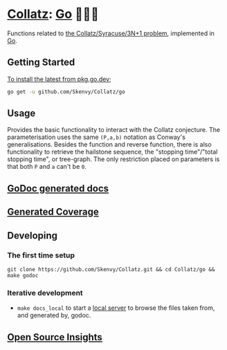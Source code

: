 # [Collatz](https://github.com/Skenvy/Collatz): [Go](https://github.com/Skenvy/Collatz/tree/main/go) 🔷🐀🔷
Functions related to [the Collatz/Syracuse/3N+1 problem](https://en.wikipedia.org/wiki/Collatz_conjecture), implemented in [Go](https://go.dev/).
## Getting Started
[To install the latest from pkg.go.dev](https://pkg.go.dev/github.com/Skenvy/Collatz/go);
```sh
go get -u github.com/Skenvy/Collatz/go
```
## Usage
Provides the basic functionality to interact with the Collatz conjecture.
The parameterisation uses the same `(P,a,b)` notation as Conway's generalisations.
Besides the function and reverse function, there is also functionality to retrieve the hailstone sequence, the "stopping time"/"total stopping time", or tree-graph. 
The only restriction placed on parameters is that both `P` and `a` can't be `0`.
## [GoDoc generated docs](https://skenvy.github.io/Collatz/go)
## [Generated Coverage](https://skenvy.github.io/Collatz/go/coverage.html)
## Developing
### The first time setup
```
git clone https://github.com/Skenvy/Collatz.git && cd Collatz/go && make godoc
```
### Iterative development
* `make docs_local` to start a [local server](http://localhost:8080) to browse the files taken from, and generated by, godoc.
## [Open Source Insights](https://deps.dev/go/github.com%2Fskenvy%2Fcollatz%2Fgo)
